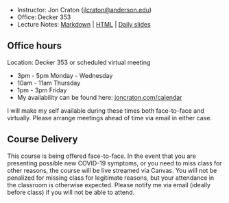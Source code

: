 - Instructor: Jon Craton (jlcraton@anderson.edu)
- Office: Decker 353
- Lecture Notes: 
<a href="lectures/all.md" target="_blank">Markdown</a> | 
<a href="lectures/all.html" target="_blank">HTML</a> | 
<a href="lectures/index.html" target="_blank">Daily slides</a>

Office hours
------------

Location: Decker 353 or scheduled virtual meeting

- 3pm - 5pm Monday - Wednesday
- 10am - 11am Thursday
- 1pm - 3pm Friday
- My availability can be found here: [joncraton.com/calendar](https://joncraton.com/calendar)

I will make my self available during these times both face-to-face and virtually. Please arrange meetings ahead of time via email in either case.

Course Delivery
---------------

This course is being offered face-to-face. In the event that you are presenting possible new COVID-19 symptoms, or you need to miss class for other reasons, the course will be live streamed via Canvas. You will not be penalized for missing class for legitimate reasons, but your attendance in the classroom is otherwise expected. Please notify me via email (ideally before class) if you will not be able to attend.
